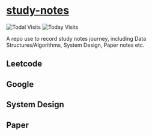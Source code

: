 # [study-notes](https://snowan.gitbook.io/study-notes/)

![Todal Visits](https://visitor-count-badge.herokuapp.com/total.svg?repo_id=snowan.study-notes)
![Today Visits](https://visitor-count-badge.herokuapp.com/today.svg?repo_id=snowan.study-notes)

A repo use to record study notes journey, including Data Structures/Algorithms, System Design, Paper notes etc.

## Leetcode

## Google

## System Design

## Paper 

